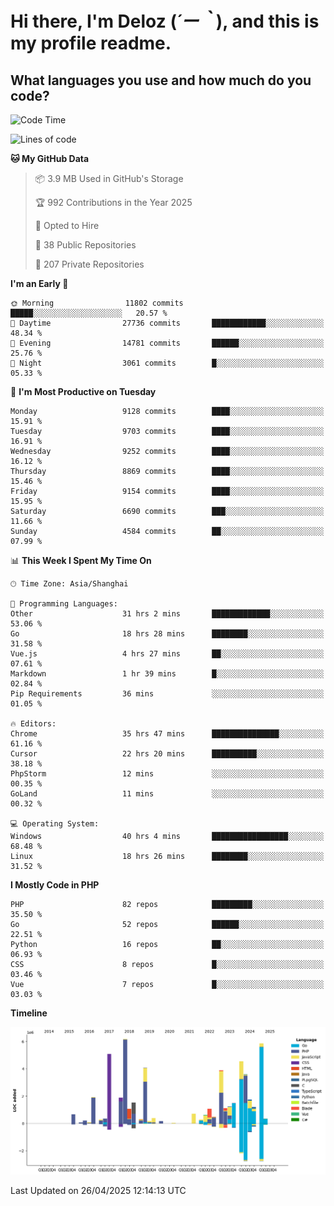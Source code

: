 # **Hi there, I'm Deloz (*´ー｀*), and this is my profile readme.**

## **What languages you use and how much do you code?**

<!--START_SECTION:waka-->
![Code Time](http://img.shields.io/badge/Code%20Time-6%2C237%20hrs%2013%20mins-blue)

![Lines of code](https://img.shields.io/badge/From%20Hello%20World%20I%27ve%20Written-52.6%20million%20lines%20of%20code-blue)

**🐱 My GitHub Data** 

> 📦 3.9 MB Used in GitHub's Storage 
 > 
> 🏆 992 Contributions in the Year 2025
 > 
> 💼 Opted to Hire
 > 
> 📜 38 Public Repositories 
 > 
> 🔑 207 Private Repositories 
 > 
**I'm an Early 🐤** 

```text
🌞 Morning                11802 commits       █████░░░░░░░░░░░░░░░░░░░░   20.57 % 
🌆 Daytime                27736 commits       ████████████░░░░░░░░░░░░░   48.34 % 
🌃 Evening                14781 commits       ██████░░░░░░░░░░░░░░░░░░░   25.76 % 
🌙 Night                  3061 commits        █░░░░░░░░░░░░░░░░░░░░░░░░   05.33 % 
```
📅 **I'm Most Productive on Tuesday** 

```text
Monday                   9128 commits        ████░░░░░░░░░░░░░░░░░░░░░   15.91 % 
Tuesday                  9703 commits        ████░░░░░░░░░░░░░░░░░░░░░   16.91 % 
Wednesday                9252 commits        ████░░░░░░░░░░░░░░░░░░░░░   16.12 % 
Thursday                 8869 commits        ████░░░░░░░░░░░░░░░░░░░░░   15.46 % 
Friday                   9154 commits        ████░░░░░░░░░░░░░░░░░░░░░   15.95 % 
Saturday                 6690 commits        ███░░░░░░░░░░░░░░░░░░░░░░   11.66 % 
Sunday                   4584 commits        ██░░░░░░░░░░░░░░░░░░░░░░░   07.99 % 
```


📊 **This Week I Spent My Time On** 

```text
🕑︎ Time Zone: Asia/Shanghai

💬 Programming Languages: 
Other                    31 hrs 2 mins       █████████████░░░░░░░░░░░░   53.06 % 
Go                       18 hrs 28 mins      ████████░░░░░░░░░░░░░░░░░   31.58 % 
Vue.js                   4 hrs 27 mins       ██░░░░░░░░░░░░░░░░░░░░░░░   07.61 % 
Markdown                 1 hr 39 mins        █░░░░░░░░░░░░░░░░░░░░░░░░   02.84 % 
Pip Requirements         36 mins             ░░░░░░░░░░░░░░░░░░░░░░░░░   01.05 % 

🔥 Editors: 
Chrome                   35 hrs 47 mins      ███████████████░░░░░░░░░░   61.16 % 
Cursor                   22 hrs 20 mins      ██████████░░░░░░░░░░░░░░░   38.18 % 
PhpStorm                 12 mins             ░░░░░░░░░░░░░░░░░░░░░░░░░   00.35 % 
GoLand                   11 mins             ░░░░░░░░░░░░░░░░░░░░░░░░░   00.32 % 

💻 Operating System: 
Windows                  40 hrs 4 mins       █████████████████░░░░░░░░   68.48 % 
Linux                    18 hrs 26 mins      ████████░░░░░░░░░░░░░░░░░   31.52 % 
```

**I Mostly Code in PHP** 

```text
PHP                      82 repos            █████████░░░░░░░░░░░░░░░░   35.50 % 
Go                       52 repos            ██████░░░░░░░░░░░░░░░░░░░   22.51 % 
Python                   16 repos            ██░░░░░░░░░░░░░░░░░░░░░░░   06.93 % 
CSS                      8 repos             █░░░░░░░░░░░░░░░░░░░░░░░░   03.46 % 
Vue                      7 repos             █░░░░░░░░░░░░░░░░░░░░░░░░   03.03 % 
```



**Timeline**

![Lines of Code chart](https://raw.githubusercontent.com/deloz/deloz/main/assets/bar_graph.png)


 Last Updated on 26/04/2025 12:14:13 UTC
<!--END_SECTION:waka-->

